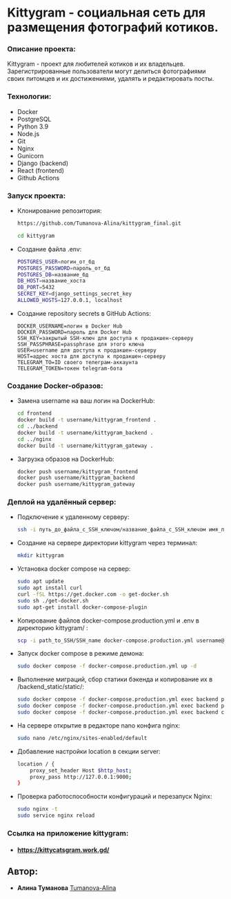 # Kittygram - социальная сеть для размещения фотографий котиков. 
 
### Описание проекта: 
 
Kittygram - проект для любителей котиков и их владельцев. Зарегистрированные пользователи могут делиться фотографиями своих питомцев и их достижениями, удалять и редактировать посты. 

### Технологии: 
- Docker
- PostgreSQL
- Python 3.9
- Node.js
- Git 
- Nginx 
- Gunicorn 
- Django (backend) 
- React (frontend)
- Github Actions
 
### Запуск проекта: 
 
 - Клонирование репозитория:
 
    ```bash
    https://github.com/Tumanova-Alina/kittygram_final.git
    ```
    ```bash
    cd kittygram
    ```

 - Создание файла .env:

    ```bash
   POSTGRES_USER=логин_от_бд
   POSTGRES_PASSWORD=пароль_от_бд
   POSTGRES_DB=название_бд
   DB_HOST=название_хоста
   DB_PORT=5432
   SECRET_KEY=django_settings_secret_key
   ALLOWED_HOSTS=127.0.0.1, localhost
    ```

 - Создание repository secrets в GitHub Actions:

    ```
    DOCKER_USERNAME=логин в Docker Hub
    DOCKER_PASSWORD=пароль для Docker Hub
    SSH_KEY=закрытый SSH-ключ для доступа к продакшен-серверу
    SSH_PASSPHRASE=passphrase для этого ключа
    USER=username для доступа к продакшен-серверу
    HOST=адрес хоста для доступа к продакшен-серверу
    TELEGRAM_TO=ID своего телеграм-аккаунта
    TELEGRAM_TOKEN=токен telegram-бота
    ``` 

### Создание Docker-образов:

 - Замена username на ваш логин на DockerHub:

    ```bash
    cd frontend
    docker build -t username/kittygram_frontend .
    cd ../backend
    docker build -t username/kittygram_backend .
    cd ../nginx
    docker build -t username/kittygram_gateway . 
    ```

 - Загрузка образов на DockerHub:

    ```bash
    docker push username/kittygram_frontend
    docker push username/kittygram_backend
    docker push username/kittygram_gateway
    ```
  
### Деплой на удалённый сервер:

 - Подключение к удаленному серверу:

    ```bash
    ssh -i путь_до_файла_с_SSH_ключом/название_файла_с_SSH_ключом имя_пользователя@ip_адрес_сервера 
    ```

 - Создание на сервере директории kittygram через терминал:

    ```bash
    mkdir kittygram
    ```

 - Установка docker compose на сервер:

    ```bash
    sudo apt update
    sudo apt install curl
    curl -fSL https://get.docker.com -o get-docker.sh
    sudo sh ./get-docker.sh
    sudo apt-get install docker-compose-plugin
    ```

 - Копирование файлов docker-compose.production.yml и .env в директорию kittygram/ :

    ```bash
    scp -i path_to_SSH/SSH_name docker-compose.production.yml username@server_ip:/home/username/kittygram/docker-compose.production.yml
    ```

 - Запуск docker compose в режиме демона:

    ```bash
    sudo docker compose -f docker-compose.production.yml up -d
    ```

 - Выполнение миграций, сбор статики бэкенда и копирование их в /backend_static/static/:

    ```bash
    sudo docker compose -f docker-compose.production.yml exec backend python manage.py migrate
    sudo docker compose -f docker-compose.production.yml exec backend python manage.py collectstatic
    sudo docker compose -f docker-compose.production.yml exec backend cp -r /app/collected_static/. /backend_static/static/
    ```

 - На сервере открытие в редакторе nano конфига nginx:

    ```bash
    sudo nano /etc/nginx/sites-enabled/default
   
    ```

 - Добавление настройки location в секции server:

    ```bash
    location / {
        proxy_set_header Host $http_host;
        proxy_pass http://127.0.0.1:9000;
    }
    ```

 - Проверка работоспособности конфигураций и перезапуск Nginx:

    ```bash
    sudo nginx -t 
    sudo service nginx reload
    ```
 
 
###  Cсылка на приложение kittygram: 
 
- #### https://kittycatsgram.work.gd/


## Автор:
+ **Алина Туманова** [Tumanova-Alina](https://github.com/Tumanova-Alina)